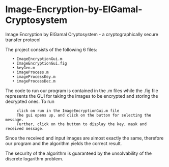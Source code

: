 # Image-Encryption-by-ElGamal-Cryptosystem
Image Encryption by ElGamal Cryptosystem - a cryptographically secure transfer protocol

The project consists of the following 6 files:

       • ImageEncryptionGui.m
       • ImageEncryptionGui.fig 
       • keyGen.m
       • imageProcess.m
       • imageProcessKey.m
       • imageProcessDec.m

The code to run our program is contained in the .m files while the .fig file represents the GUI for taking the images to be encrypted and storing the decrypted ones.
To run

         click on run in the ImageEncryptionGui.m file
         The gui opens up, and click on the button for selecting the message.
         Further, click on the button to display the key, mask and received message.
     
Since the received and input images are almost exactly the same, therefore our program and the algorithm yields the correct result.

The security of the algorithm is guaranteed by the unsolvability of the discrete logarithm problem.

